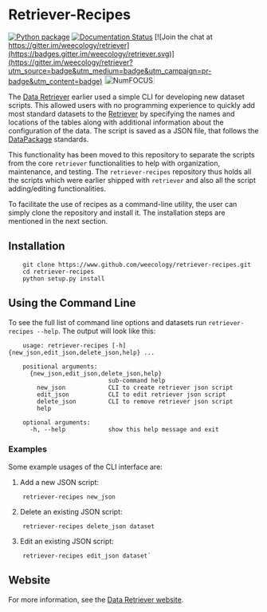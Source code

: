 # Retriever-Recipes

[![Python package](https://github.com/weecology/retriever-recipes/actions/workflows/python-package.yml/badge.svg)](https://github.com/weecology/retriever-recipes/actions/workflows/python-package.yml)
[![Documentation Status](https://readthedocs.org/projects/retriever/badge/?version=latest)](http://retriever.readthedocs.io/en/latest/?badge=latest)
[![Join the chat at https://gitter.im/weecology/retriever](https://badges.gitter.im/weecology/retriever.svg)](https://gitter.im/weecology/retriever?utm_source=badge&utm_medium=badge&utm_campaign=pr-badge&utm_content=badge)
<img alt="NumFOCUS"
   src="https://i0.wp.com/numfocus.org/wp-content/uploads/2019/06/AffiliatedProject.png" width="100" height="18">
</a>

The [Data Retriever](http://data-retriever.org) earlier used a simple CLI for developing new dataset scripts. This allowed users with no programming experience to quickly add most standard datasets to the [Retriever](https://github.com/weecology/retriever) by specifying the names and locations of the tables along with additional information about the configuration of the data. The script is saved as a JSON file, that follows the [DataPackage](http://specs.frictionlessdata.io/data-packages/) standards.

This functionality has been moved to this repository to separate the scripts from the core `retriever` functionalities to help with organization, maintenance, and testing. The `retriever-recipes` repository thus holds all the scripts which were earlier shipped with `retriever` and also all the script adding/editing functionalities.

To facilitate the use of recipes as a command-line utility, the user can simply clone the repository and install it. The installation steps are mentioned in the next section.

## Installation

```
    git clone https://www.github.com/weecology/retriever-recipes.git
    cd retriever-recipes
    python setup.py install

```

## Using the Command Line

To see the full list of command line options and datasets run `retriever-recipes --help`. The output will look like this:

```
    usage: retriever-recipes [-h] {new_json,edit_json,delete_json,help} ...

    positional arguments:
      {new_json,edit_json,delete_json,help}
                            sub-command help
        new_json            CLI to create retriever json script
        edit_json           CLI to edit retriever json script
        delete_json         CLI to remove retriever json script
        help

    optional arguments:
      -h, --help            show this help message and exit
```

### Examples

Some example usages of the CLI interface are:

1. Add a new JSON script:

```
    retriever-recipes new_json
```

2. Delete an existing JSON script:

```
    retriever-recipes delete_json dataset
```

3. Edit an existing JSON script:

```
    retriever-recipes edit_json dataset`
```

## Website

For more information, see the [Data Retriever website](https://retriever.readthedocs.io/en/latest/).
